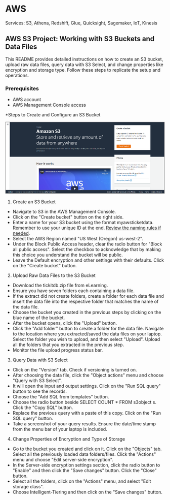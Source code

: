 # AWS
Services: S3, Athena, Redshift, Glue, Quicksight, Sagemaker, IoT, Kinesis

## AWS S3 Project: Working with S3 Buckets and Data Files

This README provides detailed instructions on how to create an S3 bucket, upload raw data files, query data with S3 Select, and change properties like encryption and storage type. Follow these steps to replicate the setup and operations.

### Prerequisites
* AWS account
* AWS Management Console access

*Steps to Create and Configure an S3 Bucket

![](https://github.com/sujikathir/AWS-Projects/blob/main/s3/images/s3%20home.png)

1. Create an S3 Bucket

- Navigate to S3 in the AWS Management Console.
- Click on the "Create bucket" button on the right side.
- Enter a name for your S3 bucket using the format <id>myawsticketdata. Remember to use your unique ID at the end. [Review the naming rules if needed](https://docs.aws.amazon.com/AmazonS3/latest/userguide/bucketnamingrules.html).
- Select the AWS Region named "US West (Oregon) us-west-2".
- Under the Block Public Access header, clear the radio button for "Block all public access". Select the checkbox to acknowledge that by making this choice you understand the bucket will be public.
- Leave the Default encryption and other settings with their defaults. Click on the "Create bucket" button.

2. Upload Raw Data Files to the S3 Bucket
- Download the tickitdb.zip file from eLearning.
- Ensure you have seven folders each containing a data file.
- If the extract did not create folders, create a folder for each data file and insert the data file into the respective folder that matches the name of the data file.
- Choose the bucket you created in the previous steps by clicking on the blue name of the bucket.
- After the bucket opens, click the "Upload" button.
- Click the "Add folder" button to create a folder for the data file. Navigate to the location where you extracted/saved the data files on your laptop. Select the folder you wish to upload, and then select "Upload". Upload all the folders that you extracted in the previous step.
- Monitor the file upload progress status bar.

3. Query Data with S3 Select
- Click on the "Version" tab. Check if versioning is turned on.
- After choosing the data file, click the "Object actions" menu and choose "Query with S3 Select".
- It will open the input and output settings. Click on the "Run SQL query" button to see the records.
- Choose the "Add SQL from templates" button.
- Choose the radio button beside SELECT COUNT * FROM s3object s. Click the "Copy SQL" button.
- Replace the previous query with a paste of this copy. Click on the "Run SQL query" button.
- Take a screenshot of your query results. Ensure the date/time stamp from the menu bar of your laptop is included.

4. Change Properties of Encryption and Type of Storage
- Go to the bucket you created and click on it. Click on the "Objects" tab. Select all the previously loaded data folders/files. Click the "Actions" menu and choose "Edit server-side encryption".
- In the Server-side encryption settings section, click the radio button to "Enable" and then click the "Save changes" button. Click the "Close" button.
- Select all the folders, click on the "Actions" menu, and select "Edit storage class".
- Choose Intelligent-Tiering and then click on the "Save changes" button.
